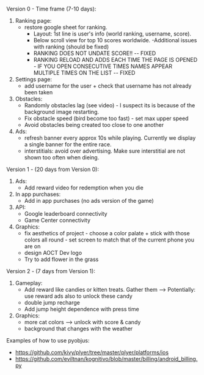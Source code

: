 Version 0 - Time frame (7-10 days):
1.  Ranking page: 
	- restore google sheet for ranking. 
		- Layout: 1st line is user's info (world ranking, username, score). 
		- Below scroll view for top 10 scores worldwide.
	-Additional issues with ranking (should be fixed)
		- RANKING DOES NOT UNDATE SCORE!! -- FIXED
		- RANKING RELOAD AND ADDS EACH TIME THE PAGE IS OPENED - IF YOU OPEN CONSECUTIVE TIMES NAMES APPEAR MULTIPLE TIMES ON THE LIST -- FIXED
2. Settings page:
	- add username for the user + check that username has not already been taken
3. Obstacles:
	- Randomly obstacles lag (see video) - I suspect its is because of the background image restarting. 
	- Fix obstacle speed (bird become too fast) - set max upper speed	
	- Avoid obstacles being created too close to one another
4. Ads:
	- refresh banner every approx 10s while playing. Currently we display a single banner for the entire race. 
	- interstitials: avoid over advertising. Make sure interstitial are not shown too often when dieing. 

Version 1 - (20 days from Version 0):
1. Ads:
	- Add reward video for redemption when you die
2. In app purchases: 
	- Add in app purchases (no ads version of the game)
3. API:
	- Google leaderboard connectivity
	- Game Center connectivity
4. Graphics:
	- fix aesthetics of project - choose a color palate + stick with those colors all round - set screen to match that of the current phone you are on
	- design AOCT Dev logo
	- Try to add flower in the grass

Version 2 - (7 days from Version 1):
1. Gameplay:
	- Add reward like candies or kitten treats. Gather them --> Potentially: use reward ads also to unlock these candy
	- double jump recharge
	- Add jump height dependence with press time
2. Graphics: 
	- more cat colors --> unlock with score & candy
	- background that changes with the weather


Examples of how to use pyobjus:
- https://github.com/kivy/plyer/tree/master/plyer/platforms/ios
- https://github.com/eviltnan/kognitivo/blob/master/billing/android_billing.py
